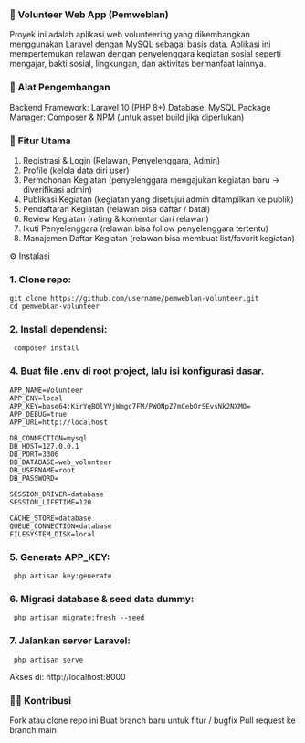 ### 🌟 Volunteer Web App (Pemweblan)

Proyek ini adalah aplikasi web volunteering yang dikembangkan menggunakan Laravel dengan MySQL sebagai basis data.
Aplikasi ini mempertemukan relawan dengan penyelenggara kegiatan sosial seperti mengajar, bakti sosial, lingkungan, dan aktivitas bermanfaat lainnya.

### 🔧 Alat Pengembangan
Backend Framework: Laravel 10 (PHP 8+)
Database: MySQL
Package Manager: Composer & NPM (untuk asset build jika diperlukan)

### 🚀 Fitur Utama
1. Registrasi & Login (Relawan, Penyelenggara, Admin)
2. Profile (kelola data diri user)
3. Permohonan Kegiatan (penyelenggara mengajukan kegiatan baru → diverifikasi admin)
4. Publikasi Kegiatan (kegiatan yang disetujui admin ditampilkan ke publik)
5. Pendaftaran Kegiatan (relawan bisa daftar / batal)
6. Review Kegiatan (rating & komentar dari relawan)
7. Ikuti Penyelenggara (relawan bisa follow penyelenggara tertentu)
8. Manajemen Daftar Kegiatan (relawan bisa membuat list/favorit kegiatan)

⚙️ Instalasi

### 1. Clone repo:
    git clone https://github.com/username/pemweblan-volunteer.git
    cd pemweblan-volunteer


### 2. Install dependensi:
   ````
    composer install
   ````

### 4. Buat file .env di root project, lalu isi konfigurasi dasar.
````
APP_NAME=Volunteer
APP_ENV=local
APP_KEY=base64:KirYqBOlYVjWmgc7FM/PWONpZ7mCebQrSEvsNk2NXMQ=
APP_DEBUG=true
APP_URL=http://localhost

DB_CONNECTION=mysql
DB_HOST=127.0.0.1
DB_PORT=3306
DB_DATABASE=web_volunteer
DB_USERNAME=root
DB_PASSWORD=

SESSION_DRIVER=database
SESSION_LIFETIME=120

CACHE_STORE=database
QUEUE_CONNECTION=database
FILESYSTEM_DISK=local
````

### 5. Generate APP_KEY:
   ````
    php artisan key:generate
   ````
### 6. Migrasi database & seed data dummy:
   ````
    php artisan migrate:fresh --seed
   ````
### 7. Jalankan server Laravel:
   ````
    php artisan serve
   ````
Akses di: http://localhost:8000

### 👨‍💻 Kontribusi
Fork atau clone repo ini
Buat branch baru untuk fitur / bugfix
Pull request ke branch main
